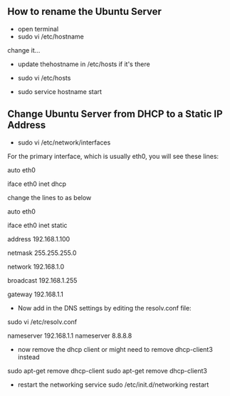 ## How to rename the Ubuntu Server

- open terminal
 - sudo vi /etc/hostname

 change it...

  - update thehostname in /etc/hosts if it's there

  - sudo vi /etc/hosts

- sudo service hostname start 

## Change Ubuntu Server from DHCP to a Static IP Address

- sudo vi /etc/network/interfaces

For the primary interface, which is usually eth0, you will see these lines:

auto eth0

iface eth0 inet dhcp

change the lines to as below

auto eth0

iface eth0 inet static

address 192.168.1.100

netmask 255.255.255.0

network 192.168.1.0

broadcast 192.168.1.255

gateway 192.168.1.1


- Now add in the DNS settings by editing the resolv.conf file:

sudo vi /etc/resolv.conf

nameserver 192.168.1.1
nameserver 8.8.8.8

- now remove the dhcp client or might need to remove dhcp-client3 instead

sudo apt-get remove dhcp-client
sudo apt-get remove dhcp-client3

- restart the networking service
sudo /etc/init.d/networking restart




